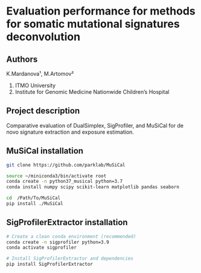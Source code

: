 # Evaluation performance for methods for somatic mutational signatures deconvolution
## Authors
K.Mardanova¹, M.Artomov² 
1. ITMO University
2. Institute for Genomic Medicine Nationwide Children’s Hospital
## Project description

Comparative evaluation of DualSimplex, SigProfiler, and MuSiCal for de novo signature extraction and exposure estimation.


## MuSiCal installation

```bash
git clone https://github.com/parklab/MuSiCal

source ~/miniconda3/bin/activate root
conda create -n python37_musical python=3.7
conda install numpy scipy scikit-learn matplotlib pandas seaborn

cd  /Path/To/MuSiCal
pip install ./MuSiCal
```

## SigProfilerExtractor installation
```bash
# Create a clean conda environment (recommended)
conda create -n sigprofiler python=3.9
conda activate sigprofiler

# Install SigProfilerExtractor and dependencies
pip install SigProfilerExtractor
```
